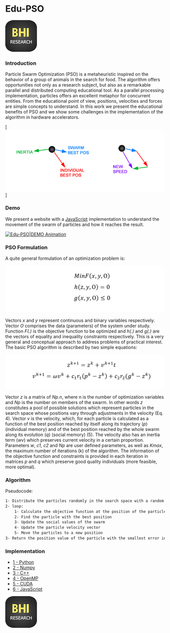 # Edu-PSO

[![BHI|Research Group](https://github.com/BHI-Research/Edu-PSO/blob/master/DEMO/logoBHI.png?raw=true)](https://bhi-research.github.io/)

### Introduction

Particle Swarm Optimization (PSO) is a metaheuristic inspired on the behavior of a group of animals in the search for food. The algorithm offers opportunities not only as a research subject, but also as a remarkable parallel and distributed computing educational tool. As a parallel processing implementation, particles offers an excellent metaphor for concurrent entities. From the educational point of view, positions, velocities and forces are simple concepts to understand. In this work we present the educational benefits of PSO and we show some challenges in the implementation of the algorithm in hardware accelerators.

[![Edu-PSO|Particle](https://github.com/BHI-Research/Edu-PSO/blob/master/img/part.png?raw=true)]

### Demo

We present a website with a [JavaScript](https://github.com/BHI-Research/Edu-PSO/tree/master/DEMO) implementation to understand the movement of the swarm of particles and how it reaches the result.

[![Edu-PSO|DEMO Animation](https://github.com/BHI-Research/Edu-PSO/blob/master/img/EduPSODEMO.gif?raw=true)](https://bhi-research.github.io/)


### PSO Formulation

A quite general formulation of an optimization problem is:

[![Edu-PSO|DEMO Ecuation 1](https://github.com/BHI-Research/Edu-PSO/blob/master/img/e1.PNG?raw=true)](https://bhi-research.github.io/)

Vectors  *x* and *y* represent continuous and binary variables respectively. Vector  *O* comprises the data (parameters) of the system under study. Function *F(.)* is the  objective function to be optimized and *h(.)* and *g(.)* are the vectors of equality and inequality constraints respectively. This is a very general and conceptual approach to address problems of practical interest. The basic PSO algorithm is described by two simple equations:

[![Edu-PSO|DEMO Ecuation 2](https://github.com/BHI-Research/Edu-PSO/blob/master/img/e2.PNG?raw=true)](https://bhi-research.github.io/)

Vector  *z* is a matrix of *Np.n*, where n is the number of optimization variables and *Np* is the number on members of the swarm. In other words *z* constitutes a pool of possible solutions which represent particles in the search space whose positions vary through adjustments in the velocity (Eq. 4). Vector *v* is the velocity, which, for each particle is calculated as a function of the best position reached by itself along its trajectory (*p*) (individual memory) and of the best position reached by the whole swarm along its evolution (*q*) (social memory) (5). The velocity also has an inertia term (*wv*) which preserves current velocity in a certain proportion. Parameters *w*, *c1*, *c2* and *Np* are user defined parameters, as well as *Kmax*, the maximum number of iterations (k) of the algorithm. The information of the objective function and constraints is provided in each iteration in matrices *p* and *q* which preserve good quality individuals (more feasible, more optimal). 



### Algorithm

Pseudocode:
```sh
1- Distribute the particles randomly in the search space with a random velocity value.
2- loop:
    1- Calculate the objective function at the position of the particle
    2- Find the particle with the best position
    3- Update the social values of the swarm
    4- Update the particle velocity vector
    5- Move the particles to a new position
3- Return the position value of the particle with the smallest error in the calculation of the objective function
```

### Implementation

- [1 - Python](https://github.com/BHI-Research/Edu-PSO/tree/master/1-Python)
- [2 - Numpy](https://github.com/BHI-Research/Edu-PSO/tree/master/2-Numpy)
- [3 - C++](https://github.com/BHI-Research/Edu-PSO/tree/master/3-C%2B%2B)
- [4 - OpenMP](https://github.com/BHI-Research/Edu-PSO/tree/master/4-OpenMP)
- [5 - CUDA](https://github.com/BHI-Research/Edu-PSO/tree/master/5-CUDA)
- [6 - JavaScript](https://github.com/BHI-Research/Edu-PSO/tree/master/6-JavaScript)



[![BHI|Research Group](https://github.com/BHI-Research/Edu-PSO/blob/master/DEMO/logoBHI.png?raw=true)](https://bhi-research.github.io/)


